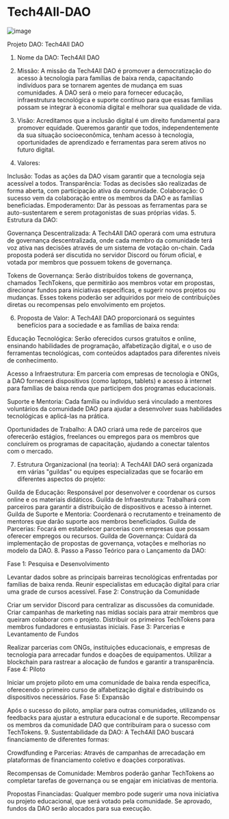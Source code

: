 # Tech4All-DAO
 

![image](https://github.com/user-attachments/assets/7b296dc7-3b8b-42a3-9988-c4db43c98e55)


Projeto DAO: Tech4All DAO
1. Nome da DAO:
Tech4All DAO

2. Missão:
A missão da Tech4All DAO é promover a democratização do acesso à tecnologia para famílias de baixa renda, capacitando indivíduos para se tornarem agentes de mudança em suas comunidades. A DAO será o meio para fornecer educação, infraestrutura tecnológica e suporte contínuo para que essas famílias possam se integrar à economia digital e melhorar sua qualidade de vida.

3. Visão:
Acreditamos que a inclusão digital é um direito fundamental para promover equidade. Queremos garantir que todos, independentemente da sua situação socioeconômica, tenham acesso à tecnologia, oportunidades de aprendizado e ferramentas para serem ativos no futuro digital.

4. Valores:

Inclusão: Todas as ações da DAO visam garantir que a tecnologia seja acessível a todos.
Transparência: Todas as decisões são realizadas de forma aberta, com participação ativa da comunidade.
Colaboração: O sucesso vem da colaboração entre os membros da DAO e as famílias beneficiadas.
Empoderamento: Dar às pessoas as ferramentas para se auto-sustentarem e serem protagonistas de suas próprias vidas.
5. Estrutura da DAO:

Governança Descentralizada:
A Tech4All DAO operará com uma estrutura de governança descentralizada, onde cada membro da comunidade terá voz ativa nas decisões através de um sistema de votação on-chain. Cada proposta poderá ser discutida no servidor Discord ou fórum oficial, e votada por membros que possuem tokens de governança.

Tokens de Governança:
Serão distribuídos tokens de governança, chamados TechTokens, que permitirão aos membros votar em propostas, direcionar fundos para iniciativas específicas, e sugerir novos projetos ou mudanças. Esses tokens poderão ser adquiridos por meio de contribuições diretas ou recompensas pelo envolvimento em projetos.

6. Proposta de Valor:
A Tech4All DAO proporcionará os seguintes benefícios para a sociedade e as famílias de baixa renda:

Educação Tecnológica:
Serão oferecidos cursos gratuitos e online, ensinando habilidades de programação, alfabetização digital, e o uso de ferramentas tecnológicas, com conteúdos adaptados para diferentes níveis de conhecimento.

Acesso a Infraestrutura:
Em parceria com empresas de tecnologia e ONGs, a DAO fornecerá dispositivos (como laptops, tablets) e acesso à internet para famílias de baixa renda que participem dos programas educacionais.

Suporte e Mentoria:
Cada família ou indivíduo será vinculado a mentores voluntários da comunidade DAO para ajudar a desenvolver suas habilidades tecnológicas e aplicá-las na prática.

Oportunidades de Trabalho:
A DAO criará uma rede de parceiros que oferecerão estágios, freelances ou empregos para os membros que concluírem os programas de capacitação, ajudando a conectar talentos com o mercado.

7. Estrutura Organizacional (na teoria):
A Tech4All DAO será organizada em várias "guildas" ou equipes especializadas que se focarão em diferentes aspectos do projeto:

Guilda de Educação: Responsável por desenvolver e coordenar os cursos online e os materiais didáticos.
Guilda de Infraestrutura: Trabalhará com parceiros para garantir a distribuição de dispositivos e acesso à internet.
Guilda de Suporte e Mentoria: Coordenará o recrutamento e treinamento de mentores que darão suporte aos membros beneficiados.
Guilda de Parcerias: Focará em estabelecer parcerias com empresas que possam oferecer empregos ou recursos.
Guilda de Governança: Cuidará da implementação de propostas de governança, votações e melhorias no modelo da DAO.
8. Passo a Passo Teórico para o Lançamento da DAO:

Fase 1: Pesquisa e Desenvolvimento

Levantar dados sobre as principais barreiras tecnológicas enfrentadas por famílias de baixa renda.
Reunir especialistas em educação digital para criar uma grade de cursos acessível.
Fase 2: Construção da Comunidade

Criar um servidor Discord para centralizar as discussões da comunidade.
Criar campanhas de marketing nas mídias sociais para atrair membros que queiram colaborar com o projeto.
Distribuir os primeiros TechTokens para membros fundadores e entusiastas iniciais.
Fase 3: Parcerias e Levantamento de Fundos

Realizar parcerias com ONGs, instituições educacionais, e empresas de tecnologia para arrecadar fundos e doações de equipamentos.
Utilizar a blockchain para rastrear a alocação de fundos e garantir a transparência.
Fase 4: Piloto

Iniciar um projeto piloto em uma comunidade de baixa renda específica, oferecendo o primeiro curso de alfabetização digital e distribuindo os dispositivos necessários.
Fase 5: Expansão

Após o sucesso do piloto, ampliar para outras comunidades, utilizando os feedbacks para ajustar a estrutura educacional e de suporte.
Recompensar os membros da comunidade DAO que contribuíram para o sucesso com TechTokens.
9. Sustentabilidade da DAO:
A Tech4All DAO buscará financiamento de diferentes formas:

Crowdfunding e Parcerias: Através de campanhas de arrecadação em plataformas de financiamento coletivo e doações corporativas.

Recompensas de Comunidade: Membros poderão ganhar TechTokens ao completar tarefas de governança ou se engajar em iniciativas de mentoria.

Propostas Financiadas: Qualquer membro pode sugerir uma nova iniciativa ou projeto educacional, que será votado pela comunidade. Se aprovado, fundos da DAO serão alocados para sua execução.

